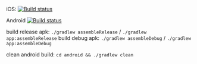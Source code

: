 iOS: [![Build status](https://build.appcenter.ms/v0.1/apps/ed535696-a042-429d-84d4-d4d6fb68988c/branches/staging/badge)](https://appcenter.ms)

Android [![Build status](https://build.appcenter.ms/v0.1/apps/d3bb5829-7d2e-4691-8ff1-3a9909bc7e01/branches/staging/badge)](https://appcenter.ms)

build release apk: `./gradlew assembleRelease` / `./gradlew app:assembleRelease`
build debug apk: `./gradlew assembleDebug` / `./gradlew app:assembleDebug`

clean android build: `cd android && ./gradlew clean`
